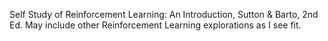Self Study of Reinforcement Learning: An Introduction, Sutton & Barto, 2nd Ed. May include other Reinforcement Learning explorations as I see fit.

